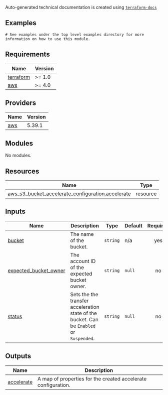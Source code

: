 <!-- BEGINNING OF PRE-COMMIT-TERRAFORM DOCS HOOK -->

Auto-generated technical documentation is created using [`terraform-docs`](https://terraform-docs.io/)
## Examples

```hcl
# See examples under the top level examples directory for more information on how to use this module.
```

## Requirements

| Name | Version |
|------|---------|
| <a name="requirement_terraform"></a> [terraform](#requirement\_terraform) | >= 1.0 |
| <a name="requirement_aws"></a> [aws](#requirement\_aws) | >= 4.0 |

## Providers

| Name | Version |
|------|---------|
| <a name="provider_aws"></a> [aws](#provider\_aws) | 5.39.1 |

## Modules

No modules.

## Resources

| Name | Type |
|------|------|
| [aws_s3_bucket_accelerate_configuration.accelerate](https://registry.terraform.io/providers/hashicorp/aws/latest/docs/resources/s3_bucket_accelerate_configuration) | resource |

## Inputs

| Name | Description | Type | Default | Required |
|------|-------------|------|---------|:--------:|
| <a name="input_bucket"></a> [bucket](#input\_bucket) | The name of the bucket. | `string` | n/a | yes |
| <a name="input_expected_bucket_owner"></a> [expected\_bucket\_owner](#input\_expected\_bucket\_owner) | The account ID of the expected bucket owner. | `string` | `null` | no |
| <a name="input_status"></a> [status](#input\_status) | Sets the the transfer acceleration state of the bucket. Can be `Enabled` or `Suspended`. | `string` | `null` | no |

## Outputs

| Name | Description |
|------|-------------|
| <a name="output_accelerate"></a> [accelerate](#output\_accelerate) | A map of properties for the created accelerate configuration. |


<!-- END OF PRE-COMMIT-TERRAFORM DOCS HOOK -->
